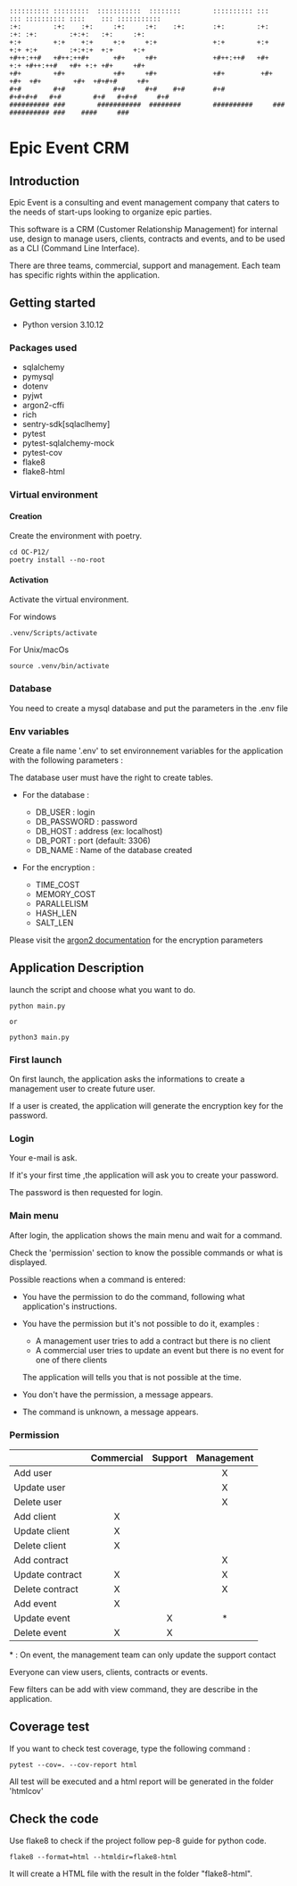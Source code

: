     :::::::::: :::::::::  :::::::::::  ::::::::        :::::::::: :::     ::: :::::::::: ::::    ::: :::::::::::
    :+:        :+:    :+:     :+:     :+:    :+:       :+:        :+:     :+: :+:        :+:+:   :+:     :+:    
    +:+        +:+    +:+     +:+     +:+              +:+        +:+     +:+ +:+        :+:+:+  +:+     +:+    
    +#++:++#   +#++:++#+      +#+     +#+              +#++:++#   +#+     +:+ +#++:++#   +#+ +:+ +#+     +#+    
    +#+        +#+            +#+     +#+              +#+         +#+   +#+  +#+        +#+  +#+#+#     +#+    
    #+#        #+#            #+#     #+#    #+#       #+#          #+#+#+#   #+#        #+#   #+#+#     #+#
    ########## ###        ###########  ########        ##########     ###     ########## ###    ####     ###

# Epic Event CRM

## Introduction

Epic Event is a consulting and event management company that caters to the needs of start-ups looking to organize epic parties.

This software is a CRM (Customer Relationship Management) for internal use, design to manage users, clients, contracts and events, and to be used as a CLI (Command Line Interface).

There are three teams, commercial, support and management. Each team has specific rights within the application.

## Getting started

- Python version 3.10.12

### Packages used

- sqlalchemy
- pymysql
- dotenv
- pyjwt
- argon2-cffi
- rich
- sentry-sdk[sqlaclhemy]
- pytest
- pytest-sqlalchemy-mock
- pytest-cov
- flake8
- flake8-html

### Virtual environment

#### Creation

Create the environment with poetry.

```
cd OC-P12/
poetry install --no-root
```

#### Activation

Activate the virtual environment.

For windows
```
.venv/Scripts/activate
```

For Unix/macOs

```
source .venv/bin/activate
```

### Database

You need to create a mysql database and put the parameters in the .env file

### Env variables

Create a file name '.env' to set environnement variables for the application with the following parameters :

The database user must have the right to create tables.

- For the database :
    - DB_USER : login
    - DB_PASSWORD : password
    - DB_HOST : address (ex: localhost)
    - DB_PORT : port (default: 3306)
    - DB_NAME : Name of the database created

- For the encryption :
    - TIME_COST
    - MEMORY_COST
    - PARALLELISM
    - HASH_LEN
    - SALT_LEN

Please visit the [argon2 documentation](https://argon2-cffi.readthedocs.io/en/stable/api.html#argon2.PasswordHasher) for the encryption parameters

## Application Description

launch the script and choose what you want to do.

```
python main.py

or

python3 main.py
```

### First launch

On first launch, the application asks the informations to create a management user to create future user.

If a user is created, the application will generate the encryption key for the password.

### Login

Your e-mail is ask.

If it's your first time ,the application will ask you to create your password.

The password is then requested for login.

### Main menu

After login, the application shows the main menu and wait for a command.

Check the 'permission' section to know the possible commands or what is displayed.

Possible reactions when a command is entered:

- You have the permission to do the command, following what application's instructions.

- You have the permission but it's not possible to do it, examples :
    - A management user tries to add a contract but there is no client
    - A commercial user tries to update an event but there is no event for one of there clients

    The application will tells you that is not possible at the time.

- You don't have the permission, a message appears.

- The command is unknown, a message appears.

### Permission

||Commercial|Support|Management|
|-|:-:|:-:|:-:|
|Add user|||X|
|Update user|||X|
|Delete user|||X|
|Add client|X|||
|Update client|X|||
|Delete client|X|||
|Add contract|||X|
|Update contract|X||X|
|Delete contract|X||X|
|Add event|X|||
|Update event||X|*|
|Delete event|X|X||

\* : On event, the management team can only update the support contact

Everyone can view users, clients, contracts or events.

Few filters can be add with view command, they are describe in the application.

## Coverage test

If you want to check test coverage, type the following command :

```
pytest --cov=. --cov-report html

```

All test will be executed and a html report will be generated in the folder 'htmlcov'

## Check the code

Use flake8 to check if the project follow pep-8 guide for python code.

```
flake8 --format=html --htmldir=flake8-html
```

It will create a HTML file with the result in the folder "flake8-html".